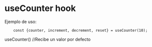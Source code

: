 # useCounter hook

Ejemplo de uso:
```
    const {counter, increment, decrement, reset} = useCounter(10);
```
useCounter() //Recibe un valor por defecto
